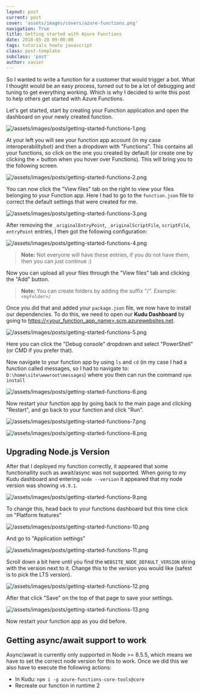```yaml
---
layout: post
current: post
cover: 'assets/images/covers/azure-functions.png'
navigation: True
title: Getting started with Azure Functions
date: 2018-05-28 09:00:00
tags: tutorials howto javascript
class: post-template
subclass: 'post'
author: xavier
---
```


So I wanted to write a function for a customer that would trigger a bot. What I thought would be an easy process, turned out to be a lot of debugging and tuning to get everything working. Which is why I decided to write this post to help others get started with Azure Functions.

Let's get started, start by creating your Function application and open the dashboard on your newly created function.

![/assets/images/posts/getting-started-functions-1.png](/assets/images/posts/getting-started-functions-1.png)

At your left you will see your function app account (in my case interoperabilitybot) and then a dropdown with "Functions". This contains all your functions, so click on the one you created by default (or create one by clicking the + button when you hover over Functions). This will bring you to the following screen.

![/assets/images/posts/getting-started-functions-2.png](/assets/images/posts/getting-started-functions-2.png)

You can now click the "View files" tab on the right to view your files belonging to your Function app. Here I had to go to the `function.json` file to correct the default settings that were created for me.

![/assets/images/posts/getting-started-functions-3.png](/assets/images/posts/getting-started-functions-3.png)

After removing the `_originalEntryPoint`, `_originalScriptFile`, `scriptFile`, `entryPoint` entries, I then got the following configuration:

![/assets/images/posts/getting-started-functions-4.png](/assets/images/posts/getting-started-functions-4.png)

> **Note:** Not everyone will have these entries, if you do not have them, then you can just continue :)

Now you can upload all your files through the "View files" tab and clicking the "Add" button.

> **Note:** You can create folders by adding the suffix "/". Example: `<myFolder>/`

Once you did that and added your `package.json` file, we now have to install our dependencies. To do this, we need to open our **Kudu Dashboard** by going to [https://<your_function_app_name>.scm.azurewebsites.net](https://<your_function_app_name>.scm.azurewebsites.net).

![/assets/images/posts/getting-started-functions-5.png](/assets/images/posts/getting-started-functions-5.png)

Here you can click the "Debug console" dropdown and select "PowerShell" (or CMD if you prefer that).

Now navigate to your function app by using `ls` and `cd` (in my case I had a function called messages, so I had to navigate to: `D:\home\site\wwwroot\messages`) where you then can run the command `npm install`

![/assets/images/posts/getting-started-functions-6.png](/assets/images/posts/getting-started-functions-6.png)

Now restart your function app by going back to the main page and clicking "Restart", and go back to your function and click "Run".

![/assets/images/posts/getting-started-functions-7.png](/assets/images/posts/getting-started-functions-7.png)

![/assets/images/posts/getting-started-functions-8.png](/assets/images/posts/getting-started-functions-8.png)

## Upgrading Node.js Version

After that I deployed my function correctly, it appeared that some functionallity such as await/async was not supported. When going to my Kudu dashboard and entering `node --version` it appeared that my node version was showing `v6.9.1`.

![/assets/images/posts/getting-started-functions-9.png](/assets/images/posts/getting-started-functions-9.png)

To change this, head back to your functions dashboard but this time click on "Platform features"

![/assets/images/posts/getting-started-functions-10.png](/assets/images/posts/getting-started-functions-10.png)

And go to "Application settings"

![/assets/images/posts/getting-started-functions-11.png](/assets/images/posts/getting-started-functions-11.png)

Scroll down a bit here until you find the `WEBSITE_NODE_DEFAULT_VERSION` string with the version next to it. Change this to the version you would like (safest is to pick the LTS version).

![/assets/images/posts/getting-started-functions-12.png](/assets/images/posts/getting-started-functions-12.png)

After that click "Save" on the top of that page to save your settings.

![/assets/images/posts/getting-started-functions-13.png](/assets/images/posts/getting-started-functions-13.png)

Now restart your function app as you did before.

## Getting async/await support to work

Async/await is currently only supported in Node >= 8.5.5, which means we have to set the correct node version for this to work. Once we did this we also have to execute the following actions:

* In Kudu: `npm i -g azure-functions-core-tools@core`
* Recreate our function in runtime 2